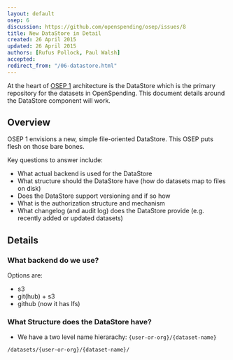 ```yaml
---
layout: default
osep: 6
discussion: https://github.com/openspending/osep/issues/8
title: New DataStore in Detail
created: 26 April 2015
updated: 26 April 2015
authors: [Rufus Pollock, Paul Walsh]
accepted:
redirect_from: "/06-datastore.html"
---
```


At the heart of [OSEP 1][osep1] architecture is the DataStore which is the primary repository for the datasets in OpenSpending. This document details around the DataStore component will work.

[osep1]: ./01-approach-and-architecture-of-openspending.html

## Overview

OSEP 1 envisions a new, simple file-oriented DataStore. This OSEP puts flesh on those bare bones.

Key questions to answer include:

* What actual backend is used for the DataStore
* What structure should the DataStore have (how do datasets map to files on disk)
* Does the DataStore support versioning and if so how
* What is the authorization structure and mechanism
* What changelog (and audit log) does the DataStore provide (e.g. recently added or updated datasets)

## Details

### What backend do we use?

Options are:

* s3
* git(hub) + s3
* github (now it has lfs)

### What Structure does the DataStore have?

* We have a two level name hierarachy: `{user-or-org}/{dataset-name}`

```
/datasets/{user-or-org}/{dataset-name}/
```
